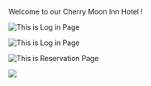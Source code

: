 Welcome to our Cherry Moon Inn Hotel !

![This is Log in Page](readme-ss/hotel-boking-page1)

![This is Log in Page](readme-ss/hotel-boking-page2)

![This is Reservation Page](readme-ss/hotel-boking-page3)

![](readme-ss/hotel-boking-page4)


